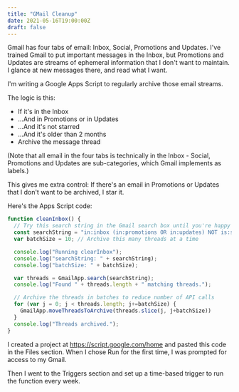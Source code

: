 ```yaml
---
title: "GMail Cleanup"
date: 2021-05-16T19:00:00Z
draft: false
---
```


Gmail has four tabs of email: Inbox, Social, Promotions and Updates. I've trained Gmail to put important messages in the Inbox, but Promotions and Updates are streams of ephemeral information that I don't want to maintain. I glance at new messages there, and read what I want. 

I'm writing a Google Apps Script to regularly archive those email streams.

The logic is this:

* If it's in the Inbox
* ...And in Promotions or in Updates
* ...And it's not starred
* ...And it's older than 2 months
* Archive the message thread

(Note that all email in the four tabs is technically in the Inbox - Social, Promotions and Updates are sub-categories, which Gmail implements as labels.)

This gives me extra control: If there's an email in Promotions or Updates that I don't want to be archived, I star it. 

Here's the Apps Script code:

``` javascript
function cleanInbox() {
  // Try this search string in the Gmail search box until you're happy with the list of threads to be archived.
  const searchString = "in:inbox (in:promotions OR in:updates) NOT is:starred older_than:2m ";
  var batchSize = 10; // Archive this many threads at a time

  console.log("Running clearInbox");
  console.log("searchString: " + searchString);
  console.log("batchSize: " + batchSize);

  var threads = GmailApp.search(searchString);
  console.log("Found " + threads.length + " matching threads.");

  // Archive the threads in batches to reduce number of API calls
  for (var j = 0; j < threads.length; j+=batchSize) {
    GmailApp.moveThreadsToArchive(threads.slice(j, j+batchSize))
  }
  console.log("Threads archived.");
}
```

I created a project at https://script.google.com/home and pasted this code in the Files section. When I chose Run for the first time, I was prompted for access to my Gmail. 

Then I went to the Triggers section and set up a time-based trigger to run the function every week. 
